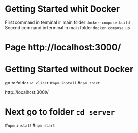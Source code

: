 # Getting Started whit Docker

First command in terminal in main folder `docker-compose build`  
Second command in terminal in main folder `docker-compose up`
# Page http://localhost:3000/

# Getting Started without Docker

go to folder `cd client`
#`npm install`
#`npm start`

http://localhost:3000/


# Next go to folder `cd server`
#`npm install`
#`npm start`
